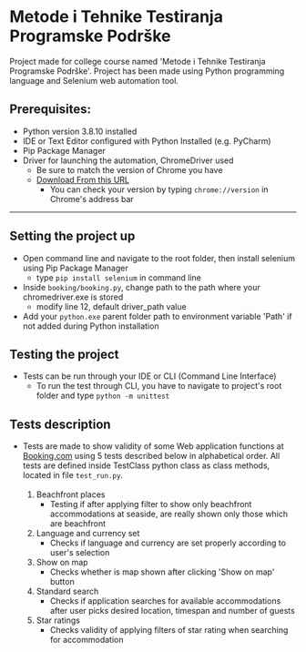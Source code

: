 # Metode i Tehnike Testiranja Programske Podrške
Project made for college course named 'Metode i Tehnike Testiranja Programske Podrške'. Project has been made using Python programming language and Selenium web automation tool.

## Prerequisites:
 - Python version 3.8.10 installed
 - IDE or Text Editor configured with Python Installed (e.g. PyCharm)
 - Pip Package Manager
 - Driver for launching the automation, ChromeDriver used
   - Be sure to match the version of Chrome you have
   - [Download From this URL](https://chromedriver.storage.googleapis.com/index.html)
     - You can check your version by typing `chrome://version` in Chrome's address bar
___

## Setting the project up
 - Open command line and navigate to the root folder, then install selenium using Pip Package Manager 
   - type `pip install selenium` in command line
 - Inside `booking/booking.py`, change path to the path where your chromedriver.exe is stored 
   - modify line 12, default driver_path value
 - Add your `python.exe` parent folder path to environment variable 'Path' if not added during Python installation

## Testing the project
 - Tests can be run through your IDE or CLI (Command Line Interface)
   - To run the test through CLI, you have to navigate to project's root folder and type `python -m unittest`
 

## Tests description
 - Tests are made to show validity of some Web application functions at [Booking.com](www.booking.com) using 5 tests described below in alphabetical order. All tests are defined inside TestClass python class as class methods, located in file `test_run.py`. 
   <br><br>
   1. Beachfront places
      - Testing if after applying filter to show only beachfront accommodations at seaside, are really shown only those which are beachfront
   2. Language and currency set
      - Checks if language and currency are set properly according to user's selection
   3. Show on map
      - Checks whether is map shown after clicking 'Show on map' button
   4. Standard search
      - Checks if application searches for available accommodations after user picks desired location, timespan and number of guests
   5. Star ratings
      - Checks validity of applying filters of star rating when searching for accommodation
 